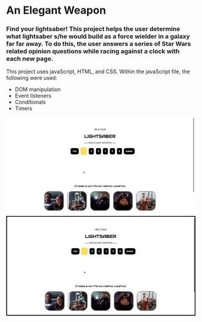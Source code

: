 # An Elegant Weapon
### Find your lightsaber! This project helps the user determine what lightsaber s/he would build as a force wielder in a galaxy far far away. To do this, the user answers a series of Star Wars related opinion questions while racing against a clock with each new page.   
This project uses javaScript, HTML, and CSS. Within the javaScript file, the following were used:
* DOM manipulation
* Event listeners
* Conditionals
* Timers   
  
![Choose your galactic profession](https://github.com/annestarley/An-Elegant-Weapon/blob/master/images/choose-your-vocation.gif)
<img src="https://github.com/annestarley/An-Elegant-Weapon/blob/master/images/choose-your-vocation.gif" alt="Choose your vocation gif" style="border: black 2px solid;">
